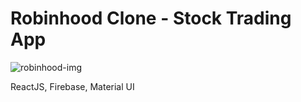 # Robinhood Clone - Stock Trading App

![robinhood-img](https://user-images.githubusercontent.com/41933169/215360290-e56b2f48-313d-4fef-a6fa-509e82788784.svg)

ReactJS, Firebase, Material UI
